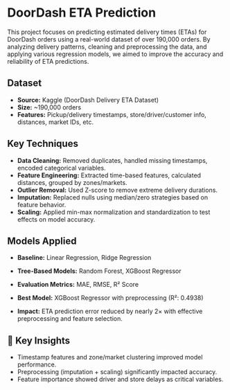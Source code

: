 # DoorDash ETA Prediction

This project focuses on predicting estimated delivery times (ETAs) for DoorDash orders using a real-world dataset of over 190,000 orders. By analyzing delivery patterns, cleaning and preprocessing the data, and applying various regression models, we aimed to improve the accuracy and reliability of ETA predictions.

## Dataset

- **Source:** Kaggle (DoorDash Delivery ETA Dataset)
- **Size:** ~190,000 orders
- **Features:** Pickup/delivery timestamps, store/driver/customer info, distances, market IDs, etc.

## Key Techniques

- **Data Cleaning:** Removed duplicates, handled missing timestamps, encoded categorical variables.
- **Feature Engineering:** Extracted time-based features, calculated distances, grouped by zones/markets.
- **Outlier Removal:** Used Z-score to remove extreme delivery durations.
- **Imputation:** Replaced nulls using median/zero strategies based on feature behavior.
- **Scaling:** Applied min-max normalization and standardization to test effects on model accuracy.

## Models Applied

- **Baseline:** Linear Regression, Ridge Regression  
- **Tree-Based Models:** Random Forest, XGBoost Regressor  
- **Evaluation Metrics:** MAE, RMSE, R² Score

- **Best Model:** XGBoost Regressor with preprocessing (R²: 0.4938)
- **Impact:** ETA prediction error reduced by nearly 2× with effective preprocessing and feature selection.

## 📌 Key Insights

- Timestamp features and zone/market clustering improved model performance.
- Preprocessing (imputation + scaling) significantly impacted accuracy.
- Feature importance showed driver and store delays as critical variables.
